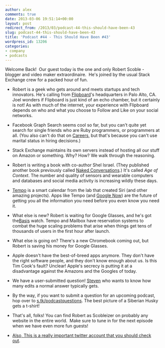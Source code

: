 ```yaml
---
author: alex
comments: true
date: 2013-03-06 19:51:14+00:00
layout: post
redirect_from: /2013/03/podcast-44-this-should-have-been-43
slug: podcast-44-this-should-have-been-43
title: 'Podcast #44 - This Should Have Been #43'
wordpress_id: 13206
categories:
- company
- podcasts
---
```




Welcome Back!  Our guest today is the one and only Robert Scoble - blogger and video maker extraordinaire.  He's joined by the usual Stack Exchange crew for a packed hour of fun.



	
  * Robert is a geek who gets around and meets startups and tech innovators. He's calling from [Flipboard](http://flipboard.com/)'s headquarters in Palo Alto, CA. Joel wonders if Flipboard is just kind of an echo chamber, but it certainly is not! As with much of the internet, your experience with Flipboard depends on who and what you choose to Follow and Like on your social networks.

	
  * Facebook Graph Search seems cool so far, but you can't quite yet search for single friends who are Ruby programmers, or programmers at all. (You also can't do that on [Careers](http://careers.stackoverflow.com/), but that's because you can't use marital status in hiring decisions.)

	
  * Stack Exchange maintains its own servers instead of hosting all our stuff on Amazon or something. Why? How? We walk through the reasoning.

	
  * Robert is writing a book with co-author Shel Israel. (They published another book previously called [Naked Conversations](http://www.amazon.com/Naked-Conversations-Changing-Businesses-Customers/dp/047174719X).) It's called _Age of Context_. The number and quality of sensors and wearable computers and databases and social media activity is increasing wildly these days.

	
  * [Tempo](http://tempo.ai/) is a smart calendar from the lab that created Siri (and other amazing projects). Apps like Tempo (and [Google Now](http://www.google.com/landing/now/)) are the future of getting you all the information you need before you even know you need it.

	
  * What else is new? Robert is waiting for Google Glasses, and he's got the[Basis](http://www.mybasis.com/) watch. Tempo and Mailbox have reservation systems to combat the huge scaling problems that arise when things get tens of thousands of users in the first hour after launch.

	
  * What else is going on? There's a new Chromebook coming out, but Robert is saving his money for Google Glasses.

	
  * Apple doesn't have the best-of-breed apps anymore. They don't have the right software people, and they don't know enough about us. Is this Tim Cook's fault? Unclear! Apple's secrecy is putting it at a disadvantage against the Amazons and the Googles of today.

	
  * We have a user-submitted question! [Steven](http://meta.stackoverflow.com/users/139121/steven-smethurst) who wants to know how many edits a normal answer typically gets.

	
  * By the way, if you want to submit a question for an upcoming podcast, hop over to [s.tk/podcastquestions](http://s.tk/podcastquestions). The best picture of a Siberian Husky gets a t-shirt!

	
  * That's all, folks! You can find Robert as Scobleizer on probably any website in the entire world.  Make sure to tune in for the next episode when we have even more fun guests!

	
  * [Also, This is a really important twitter account that you should check out](https://twitter.com/horse_ebooks).




